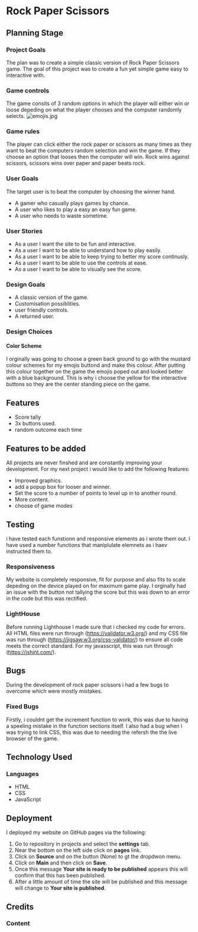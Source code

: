 # **Rock Paper Scissors**

## **Planning Stage**
### Project Goals
The plan was to create a simple classic version of Rock Paper Scissors game. The goal of this project was to create a fun yet simple game easy to interactive with.

### Game controls 
The game consits of 3 random options in which the player will either win or loose depeding on what the player chooses and the computer randomly selects.
![emojis.jpg](docs/images/emojis.jpg)
### Game rules
The player can click either the rock paper or scissors as many times as they want to beat the computers random selection and win the game. If they choose an option that looses then the computer will win. Rock wins against scissors, scissors wins over paper and paper beats rock.

### User Goals
The target user is to beat the computer by choosing the winner hand.
* A gamer who casually plays games by chance.
* A user who likes to play a easy an easy fun game.
* A user who needs to waste sometime.

### User Stories
* As a user I want the site to be fun and interactive.
* As a user I want to be able to understand how to play easily.
* As a user I want to be able to keep trying to better my score continusly.
* As a user I want to be able to use the controls at ease.
* As a user I want to be able to visually see the score.

### Design Goals
* A classic version of the game.
* Customisation possiblities.
* user friendly controls.
* A returned user.

### Design Choices
#### Color Scheme
I orginally was going to choose a green back ground to go with the mustard colour schemes for my emojis buttond and make this colour. After putting this colour together on the game the emojis poped out and looked better with a blue background. This is why i choose the yellow for the interactive buttons so they are the center standing piece on the game.

## **Features**

- Score tally
- 3x buttons used.
- random outcome each time

## **Features to be added**
All projects are never finshed and are constantly improving your development. For my next project i would like to add the following features:
* Improved graphics.
* add a popup box for looser and winner.
* Set the score to a number of points to level up in to another round.
* More content.
* choose of game modes

## **Testing**
i have tested each funstionn and responsive elements as i wrote them out. I have used a number functions that maniplulate elemnets as i haev instructed them to.

### Responsiveness
My website is completely responsive, fit for purpose and also fits to scale depeding on the device played on for maximum game play. I orginally had an issue with the button not tallying the score but this was down to an error in the code but this was rectified. 

### LightHouse
Before running Lighthouse I made sure that i checked my code for errors.
All HTML files were run through (https://validator.w3.org/) and my CSS file was run through (https://jigsaw.w3.org/css-validator/) to ensure all code meets the correct standard. 
For my javasscript, this was run through (https://jshint.com/).

## **Bugs**
During the development of rock paper scissors i had a few bugs to overcome which were mostly mistakes.

### Fixed Bugs
Firstly, i couldnt get the increment function to work, this was due to having a speeling mistake in the function sections itself. I also had a bug when i was trying to link CSS, this was due to needing the refersh the the live browser of the game.

## **Technology Used**

### Languages
* HTML
* CSS
* JavaScript

## **Deployment**
I deployed my website on GitHub pages via the following:
1. Go to repository in projects and select the **settings** tab.
1. Near the bottom on the left side click on **pages** link.
1. Click on **Source** and on the button (None) to gt the dropdwon menu.
1. Click on **Main** and then click on **Save**.
1. Once this message **Your site is ready to be published** appears this will confirm that this has been published.
1. After a little amount of time the site will be published and this message will change to **Your site is published**.

## **Credits**

### Content







